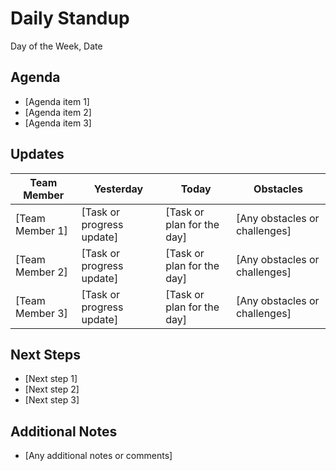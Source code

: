 # Daily Standup 

Day of the Week, Date

## Agenda
- [Agenda item 1]
- [Agenda item 2]
- [Agenda item 3]

## Updates

| **Team Member** | **Yesterday** | **Today** | **Obstacles** |
| --- | --- | --- | --- |
| [Team Member 1] | [Task or progress update] | [Task or plan for the day] | [Any obstacles or challenges] |
| [Team Member 2] | [Task or progress update] | [Task or plan for the day] | [Any obstacles or challenges] |
| [Team Member 3] | [Task or progress update] | [Task or plan for the day] | [Any obstacles or challenges] |

## Next Steps
- [Next step 1]
- [Next step 2]
- [Next step 3]

## Additional Notes
- [Any additional notes or comments]




